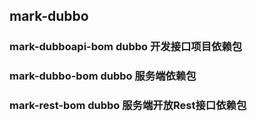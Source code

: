 ## mark-dubbo

### mark-dubboapi-bom dubbo 开发接口项目依赖包

### mark-dubbo-bom dubbo 服务端依赖包

### mark-rest-bom dubbo 服务端开放Rest接口依赖包
